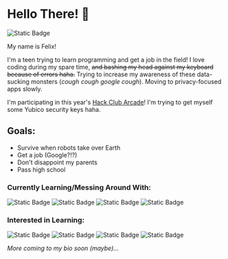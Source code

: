 # Hello There! :wave:
![Static Badge](https://img.shields.io/badge/Pronouns-He%2FHim-blue?style=flat)

My name is Felix!

I'm a teen trying to learn programming and get a job in the field! I love coding during my spare time, ~~and bashing my head against my keyboard because of errors haha.~~ Trying to increase my awareness of these data-sucking monsters (*cough cough google cough*). Moving to privacy-focused apps slowly.

I'm participating in this year's [Hack Club Arcade](https://hackclub.com/arcade/)! I'm trying to get myself some Yubico security keys haha.

## Goals:
- Survive when robots take over Earth
- Get a job (Google?!?)
- Don't disappoint my parents
- Pass high school
  
### Currently Learning/Messing Around With:
![Static Badge](https://img.shields.io/badge/PYTHON-D?style=for-the-badge&logo=Python&color=367ab1&logoColor=white) ![Static Badge](https://img.shields.io/badge/HTML-D?style=for-the-badge&logo=html5&color=f06529&logoColor=white) ![Static Badge](https://img.shields.io/badge/CSS-D?style=for-the-badge&logo=css3&color=2b61ec) ![Static Badge](https://img.shields.io/badge/Javascript-D?style=for-the-badge&logo=javascript&color=#f0d81e&logoColor=white) 
### Interested in Learning:
![Static Badge](https://img.shields.io/badge/Java-D?style=for-the-badge&logo=java&color=1f7fb6&logoColor=white) ![Static Badge](https://img.shields.io/badge/C++-D?style=for-the-badge&logo=cplusplus&color=6295cc&logoColor=white) ![Static Badge](https://img.shields.io/badge/Other_Web_Technologies-red?style=for-the-badge&color=red&logoColor=white) ![Static Badge](https://img.shields.io/badge/Computer_Security-green?style=for-the-badge&color=green&logoColor=white)

*More coming to my bio soon (maybe)...*
